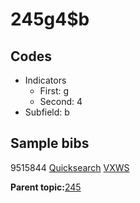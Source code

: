 # 245g4$b

## Codes

-   Indicators
    -   First: g
    -   Second: 4
-   Subfield: b

## Sample bibs

9515844 [Quicksearch](https://search.library.yale.edu/catalog/9515844) [VXWS](http://prodorbis.library.yale.edu:7014/vxws/GetHoldingsService?bibId=9515844)

**Parent topic:**[245](../../tags/245/245.md)

